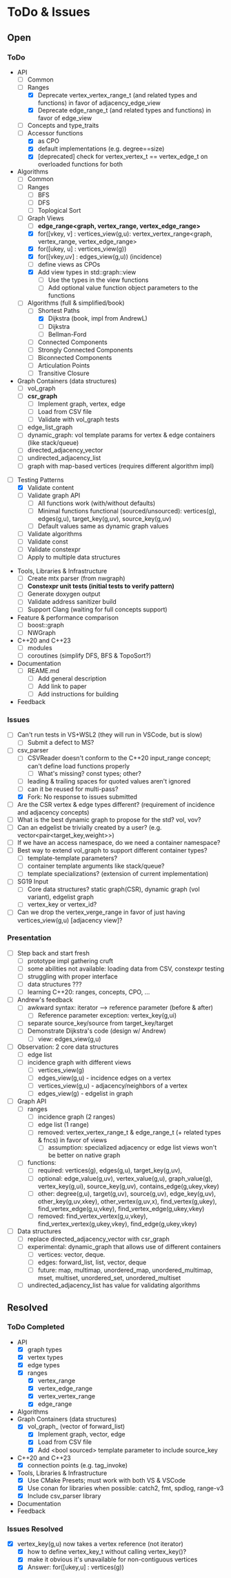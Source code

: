 # ToDo & Issues

## Open

### ToDo 
- API
  - [ ] Common
  - [ ] Ranges
    - [x] Deprecate vertex_vertex_range_t (and related types and functions) in favor of adjacency_edge_view
    - [x] Deprecate edge_range_t (and related types and functions) in favor of edge_view
  - [ ] Concepts and type_traits
  - [ ] Accessor functions
    - [x] as CPO
    - [x] default implementations (e.g. degree==size)
    - [x] [deprecated] check for vertex_vertex_t == vertex_edge_t on overloaded functions for both
- Algorithms
  - [ ] Common
  - [ ] Ranges
    - [ ] BFS
    - [ ] DFS
    - [ ] Toplogical Sort
  - [ ] Graph Views
    - [ ] **edge_range<graph, vertex_range, vertex_edge_range>**
    - [x] for([vkey, v] : vertices_view(g,u): vertex_vertex_range<graph, vertex_range, vertex_edge_range>
    - [x] for([ukey, u] : vertices_view(g))
    - [x] for([vkey,uv] : edges_view(g,u)) (incidence)
    - [ ] define views as CPOs
    - [x] Add view types in std::graph::view
      - [ ] Use the types in the view functions
      - [ ] Add optional value function object parameters to the functions
  - [ ] Algorithms (full & simplified/book)
    - [ ] Shortest Paths
      - [x] Dijkstra (book, impl from AndrewL)
      - [ ] Dijkstra
      - [ ] Bellman-Ford
    - [ ] Connected Components
    - [ ] Strongly Connected Components
    - [ ] Biconnected Components
    - [ ] Articulation Points
    - [ ] Transitive Closure
- Graph Containers (data structures)
    - [ ] vol_graph
    - [ ] **csr_graph**
      - [ ] Implement graph, vertex, edge
      - [ ] Load from CSV file
      - [ ] Validate with vol_graph tests
    - [ ] edge_list_graph
    - [ ] dynamic_graph: vol template params for vertex & edge containers (like stack/queue)
    - [ ] directed_adjacency_vector
    - [ ] undirected_adjacency_list
    - [ ] graph with map-based vertices (requires different algorithm impl)
- [ ] Testing Patterns
  - [x] Validate content
  - [ ] Validate graph API
    - [ ] All functions work (with/without defaults)
    - [ ] Minimal functions functional (sourced/unsourced): vertices(g), edges(g,u), target_key(g,uv), source_key(g,uv)
    - [ ] Default values same as dynamic graph values
  - [ ] Validate algorithms
  - [ ] Validate const
  - [ ] Validate constexpr
  - [ ] Apply to multiple data structures
- Tools, Libraries & Infrastructure
  - [ ] Create mtx parser (from nwgraph)
  - [ ] **Constexpr unit tests (initial tests to verify pattern)**
  - [ ] Generate doxygen output
  - [ ] Validate address sanitizer build
  - [ ] Support Clang (waiting for full concepts support)
- Feature & performance comparison
  - [ ] boost::graph
  - [ ] NWGraph
- C\+\+20 and C\+\+23
  - [ ] modules
  - [ ] coroutines (simplify DFS, BFS & TopoSort?)
- Documentation
  - [ ] REAME.md
    - [ ] Add general description
    - [ ] Add link to paper
    - [ ] Add instructions for building
- Feedback

### Issues
- [ ] Can't run tests in VS+WSL2 (they will run in VSCode, but is slow)
  - [ ] Submit a defect to MS?
- [ ] csv_parser
  - [ ] CSVReader doesn't conform to the C++20 input_range concept; can't define load functions properly
    - [ ] What's missing? const types; other?
  - [ ] leading & trailing spaces for quoted values aren't ignored
  - [ ] can it be reused for multi-pass?
  - [x] Fork: No response to issues submitted
- [ ] Are the CSR vertex & edge types different? (requirement of incidence and adjacency concepts)
- [ ] What is the best dynamic graph to propose for the std? vol, vov?
- [ ] Can an edgelist be trivially created by a user? (e.g. vector<pair<target_key,weight>>)
- [ ] If we have an access namespace, do we need a container namespace?
- [ ] Best way to extend vol_graph to support different container types?
  - [ ] template-template parameters?
  - [ ] container template arguments like stack/queue?
  - [ ] template specializations? (extension of current implementation)
- [ ] SG19 Input
  - [ ] Core data structures? static graph(CSR), dynamic graph (vol variant), edgelist graph
  - [ ] vertex_key or vertex_id?
- [ ] Can we drop the vertex_verge_range in favor of just having vertices_view(g,u) [adjacency view]?

### Presentation
- [ ] Step back and start fresh
  - [ ] prototype impl gathering cruft
  - [ ] some abilities not available: loading data from CSV, constexpr testing
  - [ ] struggling with proper interface
  - [ ] data structures ???
  - [ ] learning C++20: ranges, concepts, CPO, ...
- [ ] Andrew's feedback
  - [ ] awkward syntax: iterator --> reference parameter (before & after)
    - [ ] Reference parameter exception: vertex_key(g,ui)
  - [ ] separate source_key/source from target_key/target
  - [ ] Demonstrate Dijkstra's code (design w/ Andrew)
    - [ ] view: edges_view(g,u)
- [ ] Observation: 2 core data structures
  - [ ] edge list
  - [ ] incidence graph with different views
      - [ ] vertices_view(g)
      - [ ] edges_view(g,u) - incidence edges on a vertex
      - [ ] vertices_view(g,u) - adjacency/neighbors of a vertex
      - [ ] edges_view(g) - edgelist in graph
- [ ] Graph API
  - [ ] ranges
    - [ ] incidence graph (2 ranges)
    - [ ] edge list (1 range)
    - [ ] removed: vertex_vertex_range_t<G> & edge_range_t<G> (+ related types & fncs) in favor of views
      - [ ] assumption: specialized adjacency or edge list views won't be better on native graph
  - [ ] functions:
    - [ ] required: vertices(g), edges(g,u), target_key(g,uv), 
    - [ ] optional: edge_value(g,uv), vertex_value(g,u), graph_value(g), vertex_key(g,ui), source_key(g,uv), contains_edge(g,ukey,vkey)
    - [ ] other: degree(g,u), target(g,uv), source(g,uv), edge_key(g,uv), other_key(g,uv,xkey), other_vertex(g,uv,x), 
                 find_vertex(g,ukey), find_vertex_edge(g,u,vkey), find_vertex_edge(g,ukey,vkey)
    - [ ] removed: find_vertex_vertex(g,u,vkey), find_vertex_vertex(g,ukey,vkey), find_edge(g,ukey,vkey)
- [ ] Data structures
  - [ ] replace directed_adjacency_vector with csr_graph
  - [ ] experimental: dynamic_graph that allows use of different containers
    - [ ] vertices: vector, deque. 
    - [ ] edges: forward_list, list, vector, deque
    - [ ] future: map, multimap, unordered_map, unordered_multimap, mset, multiset, unordered_set, unordered_multiset
  - [ ] undirected_adjacency_list has value for validating algorithms

## Resolved
### ToDo Completed
- API
  - [x] graph types
  - [x] vertex types
  - [x] edge types
  - [x] ranges
    - [x] vertex_range
    - [x] vertex_edge_range
    - [x] vertex_vertex_range
    - [x] edge_range
- Algorithms
- Graph Containers (data structures)
    - [x] vol_graph_ (vector of forward_list)
      - [x] Implement graph, vector, edge
      - [x] Load from CSV file
      - [x] Add \<bool sourced\> template parameter to include source_key
- C\+\+20 and C\+\+23
  - [x] connection points (e.g. tag_invoke)
- Tools, Libraries & Infrastructure
  - [x] Use CMake Presets; must work with both VS & VSCode
  - [x] Use conan for libraries when possible: catch2, fmt, spdlog, range-v3
  - [x] Include csv_parser library
- Documentation
- Feedback

### Issues Resolved
- [x] vertex_key(g,u) now takes a vertex reference (not iterator)
  - [x] how to define vertex_key_t without calling vertex_key()? 
  - [x] make it obvious it's unavailable for non-contiguous vertices
  - [x] Answer: for([ukey,u] : vertices(g))

